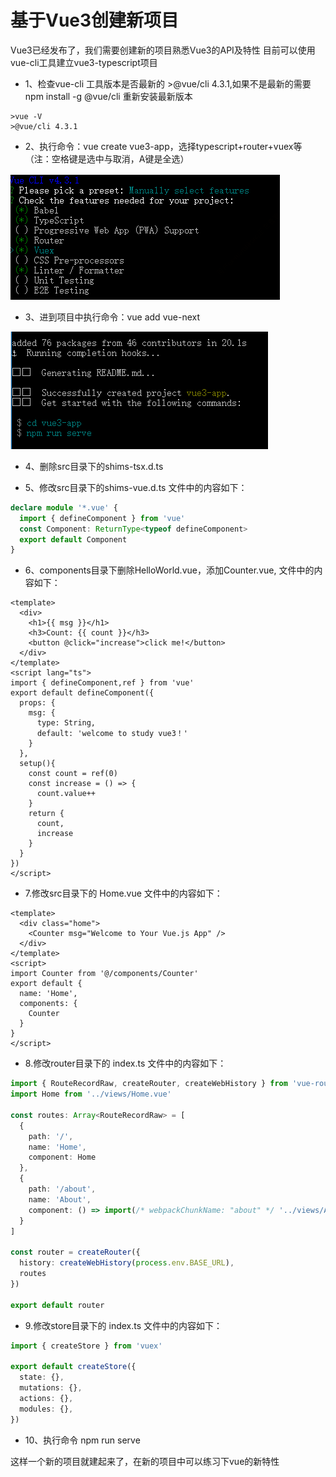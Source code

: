 # 基于Vue3创建新项目

Vue3已经发布了，我们需要创建新的项目熟悉Vue3的API及特性
目前可以使用vue-cli工具建立vue3-typescript项目
- 1、检查vue-cli 工具版本是否最新的 >@vue/cli 4.3.1,如果不是最新的需要 npm install -g @vue/cli 重新安装最新版本 
```
>vue -V
>@vue/cli 4.3.1
```
- 2、执行命令：vue create vue3-app，选择typescript+router+vuex等（注：空格键是选中与取消，A键是全选）

![vue-config](../images/vue3/vue3-template-config.png)

- 3、进到项目中执行命令：vue add vue-next

![vue-config](../images/vue3/config-pass.png)

- 4、删除src目录下的shims-tsx.d.ts

- 5、修改src目录下的shims-vue.d.ts 文件中的内容如下：

```ts
declare module '*.vue' {
  import { defineComponent } from 'vue'
  const Component: ReturnType<typeof defineComponent>
  export default Component
}

```

- 6、components目录下删除HelloWorld.vue，添加Counter.vue, 文件中的内容如下：
```vue
<template>
  <div>
    <h1>{{ msg }}</h1>
    <h3>Count: {{ count }}</h3>
    <button @click="increase">click me!</button>
  </div>
</template>
<script lang="ts">
import { defineComponent,ref } from 'vue'
export default defineComponent({
  props: {
    msg: {
      type: String,
      default: 'welcome to study vue3！'
    }
  },
  setup(){
    const count = ref(0)
    const increase = () => {
      count.value++
    }
    return {
      count,
      increase
    }
  }
})
</script>
```
- 7.修改src目录下的 Home.vue 文件中的内容如下：

```vue
<template>
  <div class="home">
    <Counter msg="Welcome to Your Vue.js App" />
  </div>
</template>
<script>
import Counter from '@/components/Counter'
export default {
  name: 'Home',
  components: {
    Counter
  }
}
</script>

```

- 8.修改router目录下的 index.ts 文件中的内容如下：

```ts
import { RouteRecordRaw, createRouter, createWebHistory } from 'vue-router'
import Home from '../views/Home.vue'

const routes: Array<RouteRecordRaw> = [
  {
    path: '/',
    name: 'Home',
    component: Home
  },
  {
    path: '/about',
    name: 'About',
    component: () => import(/* webpackChunkName: "about" */ '../views/About.vue')
  }
]

const router = createRouter({
  history: createWebHistory(process.env.BASE_URL),
  routes
})

export default router

```

- 9.修改store目录下的 index.ts 文件中的内容如下：

```ts
import { createStore } from 'vuex'

export default createStore({
  state: {},
  mutations: {},
  actions: {},
  modules: {},
})

```

- 10、执行命令 npm run serve

这样一个新的项目就建起来了，在新的项目中可以练习下vue的新特性